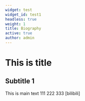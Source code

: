 ```yaml
---
widget: test
widget_id: test1
headless: true
weight: 1
title: Biography
active: true
author: admin
---
```

# This is title
## Subtitle 1
This is main text 111 222 333 [bilibili] 